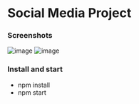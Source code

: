 # Social Media Project

### Screenshots
![image](https://user-images.githubusercontent.com/57622276/165923346-ef805fa5-fd2c-442a-adb7-422740be079e.png)
![image](https://user-images.githubusercontent.com/57622276/165923346-ef805fa5-fd2c-442a-adb7-422740be079e.png)

### Install and start
* npm install
* npm start


